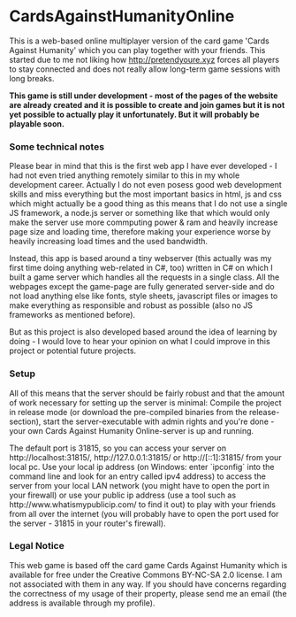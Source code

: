 # CardsAgainstHumanityOnline
This is a web-based online multiplayer version of the card game 'Cards Against Humanity' which you can play together with your friends. This started due to me not liking how http://pretendyoure.xyz forces all players to stay connected and does not really allow long-term game sessions with long breaks.

<p><b>This game is still under development - most of the pages of the website are already created and it is possible to create and join games but it is not yet possible to actually play it unfortunately. But it will probably be playable soon.</b></p>

### Some technical notes
<p>Please bear in mind that this is the first web app I have ever developed - I had not even tried anything remotely similar to this in my whole development career. Actually I do not even posess good web development skills and miss everything but the most important basics in html, js and css which might actually be a good thing as this means that I do not use a single JS framework, a node.js server or something like that which would only make the server use more commputing power & ram and heavily increase page size and loading time, therefore making your experience worse by heavily increasing load times and the used bandwidth.</p>
<p>Instead, this app is based around a tiny webserver (this actually was my first time doing anything web-related in C#, too) written in C# on which I built a game server which handles all the requests in a single class. All the webpages except the game-page are fully generated server-side and do not load anything else like fonts, style sheets, javascript files or images to make everything as responsible and robust as possible (also no JS frameworks as mentioned before).</p>
<p>But as this project is also developed based around the idea of learning by doing - I would love to hear your opinion on what I could improve in this project or potential future projects.</p>

### Setup
<p>All of this means that the server should be fairly robust and that the amount of work necessary for setting up the server is minimal: Compile the project in release mode (or download the pre-compiled binaries from the release-section), start the server-executable with admin rights and you're done - your own Cards Against Humanity Online-server is up and running.</p>
<p>The default port is 31815, so you can access your server on http://localhost:31815/, http://127.0.0.1:31815/ or http://[::1]:31815/ from your local pc. Use your local ip address (on Windows: enter `ipconfig` into the command line and look for an entry called ipv4 address) to access the server from your local LAN network (you might have to open the port in your firewall) or use your public ip address (use a tool such as http://www.whatismypublicip.com/ to find it out) to play with your friends from all over the internet (you will probably have to open the port used for the server - 31815 in your router's firewall).</p>

### Legal Notice
This web game is based off the card game Cards Against Humanity which is available for free under the Creative Commons BY-NC-SA 2.0 license. I am not associated with them in any way. If you should have concerns regarding the correctness of my usage of their property, please send me an email (the address is available through my profile).
